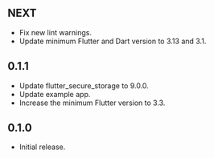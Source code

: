 ## NEXT

* Fix new lint warnings.
* Update minimum Flutter and Dart version to 3.13 and 3.1.

## 0.1.1

* Update flutter_secure_storage to 9.0.0.
* Update example app.
* Increase the minimum Flutter version to 3.3.

## 0.1.0

* Initial release.
